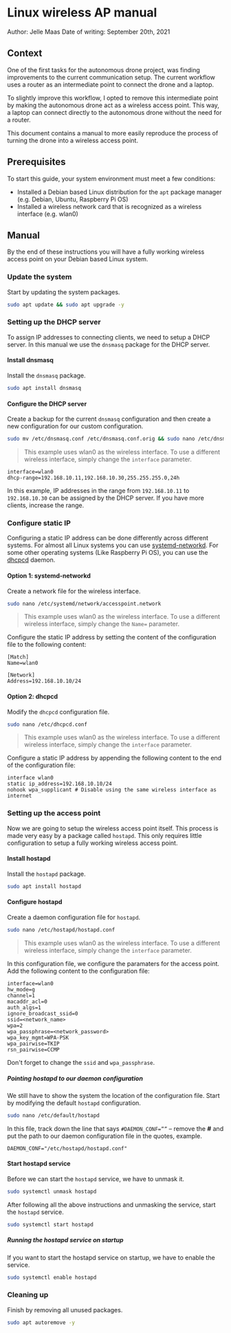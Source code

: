 # Linux wireless AP manual

Author: Jelle Maas
Date of writing: September 20th, 2021

## Context

One of the first tasks for the autonomous drone project, was finding improvements to the current communication setup. The current workflow uses a router as an intermediate point to connect the drone and a laptop.

To slightly improve this workflow, I opted to remove this intermediate point by making the autonomous drone act as a wireless access point. This way, a laptop can connect directly to the autonomous drone without the need for a router.

This document contains a manual to more easily reproduce the process of turning the drone into a wireless access point.

## Prerequisites

To start this guide, your system environment must meet a few conditions:

- Installed a Debian based Linux distribution for the `apt` package manager (e.g. Debian, Ubuntu, Raspberry Pi OS)
- Installed a wireless network card that is recognized as a wireless interface (e.g. wlan0)

## Manual

By the end of these instructions you will have a fully working wireless access point on your Debian based Linux system.

### Update the system

Start by updating the system packages.

```bash
sudo apt update && sudo apt upgrade -y
```

### Setting up the DHCP server

To assign IP addresses to connecting clients, we need to setup a DHCP server. In this manual we use the `dnsmasq` package for the DHCP server.

#### Install dnsmasq

Install the `dnsmasq` package.

```bash
sudo apt install dnsmasq
```

#### Configure the DHCP server

Create a backup for the current `dnsmasq` configuration and then create a new configuration for our custom configuration.

```bash
sudo mv /etc/dnsmasq.conf /etc/dnsmasq.conf.orig && sudo nano /etc/dnsmasq.conf
```

> This example uses wlan0 as the wireless interface. To use a different wireless interface, simply change the `interface` parameter.

    interface=wlan0
    dhcp-range=192.168.10.11,192.168.10.30,255.255.255.0,24h

In this example, IP addresses in the range from `192.168.10.11` to `192.168.10.30` can be assigned by the DHCP server. If you have more clients, increase the range.

### Configure static IP

Configuring a static IP address can be done differently across different systems. For almost all Linux systems you can use [systemd-networkd](https://wiki.archlinux.org/title/systemd-networkd). For some other operating systems (Like Raspberry Pi OS), you can use the [dhcpcd](https://wiki.archlinux.org/title/dhcpcd) daemon.

#### Option 1: systemd-networkd

Create a network file for the wireless interface.

```bash
sudo nano /etc/systemd/network/accesspoint.network
```

> This example uses wlan0 as the wireless interface. To use a different wireless interface, simply change the `Name=` parameter.

Configure the static IP address by setting the content of the configuration file to the following content:

    [Match]
    Name=wlan0

    [Network]
    Address=192.168.10.10/24

#### Option  2: dhcpcd

Modify the `dhcpcd` configuration file.

```bash
sudo nano /etc/dhcpcd.conf
```

> This example uses wlan0 as the wireless interface. To use a different wireless interface, simply change the `interface` parameter.

Configure a static IP address by appending the following content to the end of the configuration file:

    interface wlan0
    static ip_address=192.168.10.10/24
    nohook wpa_supplicant # Disable using the same wireless interface as internet

### Setting up the access point

Now we are going to setup the wireless access point itself. This process is made very easy by a package called `hostapd`. This only requires little configuration to setup a fully working wireless access point.

#### Install hostapd

Install the `hostapd` package.

```bash
sudo apt install hostapd
```

#### Configure hostapd

Create a daemon configuration file for `hostapd`.

```bash
sudo nano /etc/hostapd/hostapd.conf
```

> This example uses wlan0 as the wireless interface. To use a different wireless interface, simply change the `interface` parameter.

In this configuration file, we configure the paramaters for the access point. Add the following content to the configuration file:

    interface=wlan0
    hw_mode=g
    channel=1
    macaddr_acl=0
    auth_algs=1
    ignore_broadcast_ssid=0
    ssid=<network_name>
    wpa=2
    wpa_passphrase=<network_password>
    wpa_key_mgmt=WPA-PSK
    wpa_pairwise=TKIP
    rsn_pairwise=CCMP

Don't forget to change the `ssid` and `wpa_passphrase`.

##### Pointing hostapd to our daemon configuration

We still have to show the system the location of the configuration file. Start by modifying the default `hostapd` configuration.

```bash
sudo nano /etc/default/hostapd
```

In this file, track down the line that says `#DAEMON_CONF=””` – remove the **#** and put the path to our daemon configuration file in the quotes, example.

    DAEMON_CONF="/etc/hostapd/hostapd.conf"

#### Start hostapd service

Before we can start the `hostapd` service, we have to unmask it.

```bash
sudo systemctl unmask hostapd
```

After following all the above instructions and unmasking the service, start the `hostapd` service.

```bash
sudo systemctl start hostapd
```

##### Running the hostapd service on startup

If you want to start the hostapd service on startup, we have to enable the service.

```bash
sudo systemctl enable hostapd
```

### Cleaning up

Finish by removing all unused packages.

```bash
sudo apt autoremove -y
```
